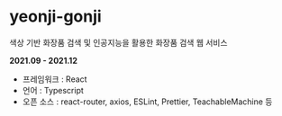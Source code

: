 # yeonji-gonji

색상 기반 화장품 검색 및 인공지능을 활용한 화장품 검색 웹 서비스

**2021.09 - 2021.12**

- 프레임워크 : React
- 언어 : Typescript
- 오픈 소스 : react-router, axios, ESLint, Prettier, TeachableMachine 등
